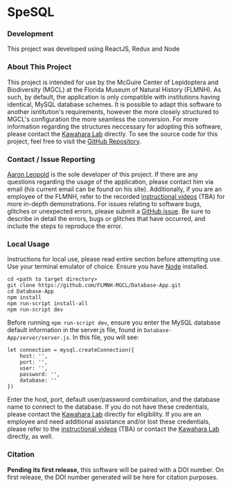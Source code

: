 # SpeSQL #

### Development ###
This project was developed using ReactJS, Redux and Node

### About This Project ###
This project is intended for use by the McGuire Center of Lepidoptera and Biodiversity (MGCL) at the Florida Museum of Natural History (FLMNH). As such, by default, the
application is only compatible with institutions having identical, MySQL database schemes. It is possible to adapt this software to another isntitution's requirements,
however the more closely structured to MGCL's configuration the more seamless the conversion. For more information regarding the structures neccessary for adopting this software,
please contact the <a href='https://www.floridamuseum.ufl.edu/kawahara-lab/contact/' target='_blank'>Kawahara Lab</a> directly. To see the source code for this project, feel free
to visit the <a href='https://github.com/FLMNH-MGCL/Database-App' target='_blank'>GitHub Repository</a>.

### Contact / Issue Reporting ###
<a href='http://www.aaronbleopold.com' target="_blank">Aaron Leopold</a> is the sole developer of this project. If there are any questions regarding the usage of the application, please contact him via email (his current email can be found on his site). Additionally, if you are an employee of the FLMNH, refer to the recorded <a href=''>instructional videos</a> (TBA) for more in-depth demonstrations. For issues relating to software bugs, glitches or unexpected errors, please submit a <a href='https://github.com/FLMNH-MGCL/Database-App/issues/new' target="_blank">GitHub issue</a>. Be sure to describe in
detail the errors, bugs or glitches that have occurred, and include the steps to reproduce the error.

### Local Usage ###
Instructions for local use, please read entire section before attempting use. Use your terminal emulator of choice. Ensure you have <a href='https://nodejs.org/en/' target='_blank'>Node</a> installed.
```
cd <path to target directory>
git clone https://github.com/FLMNH-MGCL/Database-App.git
cd Database-App
npm install
npm run-script install-all
npm run-script dev
```
Before running `npm run-script dev`, ensure you enter the MySQL database default information in the server.js file, found in `Database-App/server/server.js`. In this file, you will see:
```
let connection = mysql.createConnection({
    host: '',
    port: '',
    user: '',
    password: '',
    database: ''
})
```
Enter the host, port, default user/password combination, and the database name to connect to the database. If you do not have these credentials, please contact the <a href='https://www.floridamuseum.ufl.edu/kawahara-lab/contact/' target='_blank'>Kawahara Lab</a> directly for eligibility. If you are an employee and need additional assistance and/or lost these credentials, please refer to the <a href=''>instructional videos</a> (TBA) or contact the <a href='https://www.floridamuseum.ufl.edu/kawahara-lab/contact/' target='_blank'>Kawahara Lab</a> directly, as well.

### Citation ###
<b>Pending its first release,</b> this software will be paired with a DOI number. On first release, the DOI number generated will be here for citation purposes.
